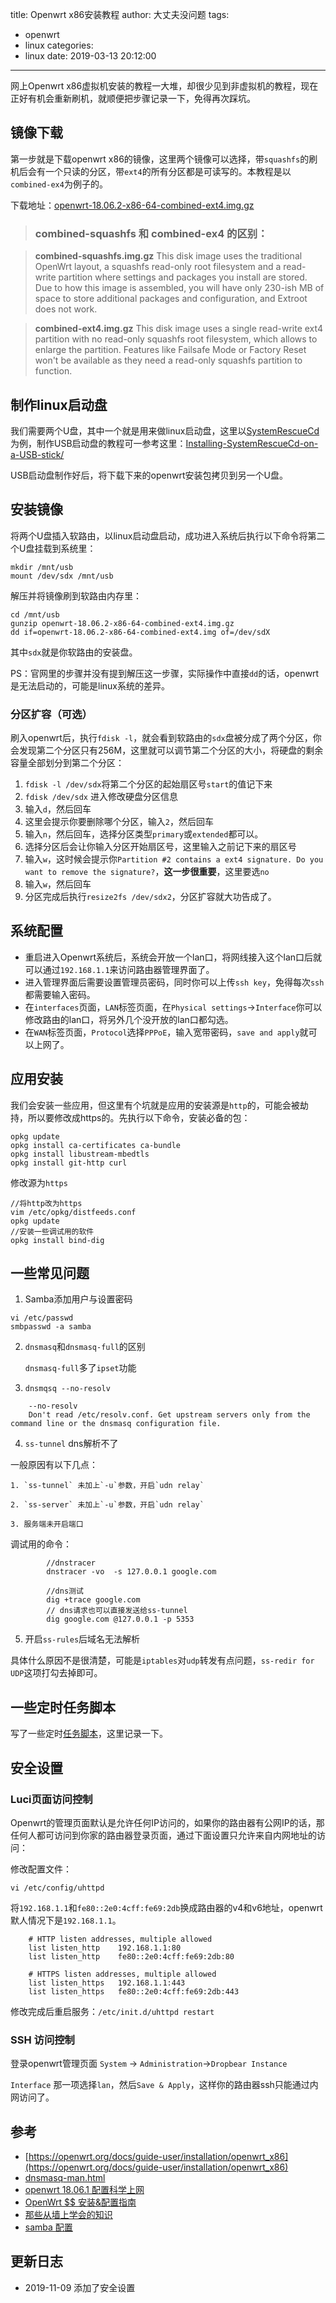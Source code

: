 title: Openwrt x86安装教程
author: 大丈夫没问题
tags:
  - openwrt
  - linux
categories:
  - linux
date: 2019-03-13 20:12:00
---
网上Openwrt x86虚拟机安装的教程一大堆，却很少见到非虚拟机的教程，现在正好有机会重新刷机，就顺便把步骤记录一下，免得再次踩坑。

## 镜像下载

第一步就是下载openwrt x86的镜像，这里两个镜像可以选择，带`squashfs`的刷机后会有一个只读的分区，带`ext4`的所有分区都是可读写的。本教程是以`combined-ex4`为例子的。

下载地址：[openwrt-18.06.2-x86-64-combined-ext4.img.gz](https://downloads.openwrt.org/releases/18.06.2/targets/x86/64/openwrt-18.06.2-x86-64-combined-ext4.img.gz)

> ### combined-squashfs 和 combined-ex4 的区别：

> **combined-squashfs.img.gz** This disk image uses the traditional OpenWrt layout, a squashfs read-only root filesystem and a read-write partition where settings and packages you install are stored. Due to how this image is assembled, you will have only 230-ish MB of space to store additional packages and configuration, and Extroot does not work.
  
> **combined-ext4.img.gz** This disk image uses a single read-write ext4 partition with no read-only squashfs root filesystem, which allows to enlarge the partition. Features like Failsafe Mode or Factory Reset won't be available as they need a read-only squashfs partition to function.



## 制作linux启动盘

我们需要两个U盘，其中一个就是用来做linux启动盘，这里以[SystemRescueCd](http://www.system-rescue-cd.org/)为例，制作USB启动盘的教程可一参考这里：[Installing-SystemRescueCd-on-a-USB-stick/](http://www.system-rescue-cd.org/Installing-SystemRescueCd-on-a-USB-stick/)

USB启动盘制作好后，将下载下来的openwrt安装包拷贝到另一个U盘。

## 安装镜像

将两个U盘插入软路由，以linux启动盘启动，成功进入系统后执行以下命令将第二个U盘挂载到系统里：

```
mkdir /mnt/usb
mount /dev/sdx /mnt/usb
```

解压并将镜像刷到软路由内存里：

```
cd /mnt/usb
gunzip openwrt-18.06.2-x86-64-combined-ext4.img.gz
dd if=openwrt-18.06.2-x86-64-combined-ext4.img of=/dev/sdX
```

其中`sdx`就是你软路由的安装盘。

PS：官网里的步骤并没有提到解压这一步骤，实际操作中直接`dd`的话，openwrt是无法启动的，可能是linux系统的差异。

### 分区扩容（可选）

刷入openwrt后，执行`fdisk -l`，就会看到软路由的`sdx`盘被分成了两个分区，你会发现第二个分区只有256M，这里就可以调节第二个分区的大小，将硬盘的剩余容量全部划分到第二个分区：

1. `fdisk -l /dev/sdx`将第二个分区的起始扇区号`start`的值记下来
2. `fdisk /dev/sdx` 进入修改硬盘分区信息
3. 输入`d`，然后回车
4. 这里会提示你要删除哪个分区，输入`2`，然后回车
5. 输入`n`，然后回车，选择分区类型`primary`或`extended`都可以。
6. 选择分区后会让你输入分区开始扇区号，这里输入之前记下来的扇区号
7. 输入`w`，这时候会提示你`Partition #2 contains a ext4 signature. Do you want to remove the signature?`，**这一步很重要**，这里要选`no`
8. 输入`w`，然后回车
9. 分区完成后执行`resize2fs /dev/sdx2`，分区扩容就大功告成了。

## 系统配置
* 重启进入Openwrt系统后，系统会开放一个lan口，将网线接入这个lan口后就可以通过`192.168.1.1`来访问路由器管理界面了。
* 进入管理界面后需要设置管理员密码，同时你可以上传`ssh key`，免得每次`ssh`都需要输入密码。
* 在`interfaces`页面，`LAN`标签页面，在`Physical settings`->`Interface`你可以修改路由的lan口，将另外几个没开放的lan口都勾选。
* 在`WAN`标签页面，`Protocol`选择`PPPoE`，输入宽带密码，`save and apply`就可以上网了。

## 应用安装
我们会安装一些应用，但这里有个坑就是应用的安装源是`http`的，可能会被劫持，所以要修改成https的。先执行以下命令，安装必备的包：

```
opkg update
opkg install ca-certificates ca-bundle
opkg install libustream-mbedtls
opkg install git-http curl 
```

修改源为`https`

```
//将http改为https
vim /etc/opkg/distfeeds.conf
opkg update
//安装一些调试用的软件
opkg install bind-dig
```


## 一些常见问题

1. Samba添加用户与设置密码
```
vi /etc/passwd
smbpasswd -a samba
```
2. `dnsmasq`和`dnsmasq-full`的区别

    `dnsmasq-full`多了`ipset`功能

3. `dnsmqsq --no-resolv`
```
    --no-resolv
    Don't read /etc/resolv.conf. Get upstream servers only from the command line or the dnsmasq configuration file.
```

4. `ss-tunnel` dns解析不了

  一般原因有以下几点：

    1. `ss-tunnel` 未加上`-u`参数，开启`udn relay`

    2. `ss-server` 未加上`-u`参数，开启`udn relay`

    3. 服务端未开启端口

   调试用的命令：
```
        //dnstracer
        dnstracer -vo  -s 127.0.0.1 google.com
        
        //dns测试
        dig +trace google.com 
        // dns请求也可以直接发送给ss-tunnel
        dig google.com @127.0.0.1 -p 5353
```

5. 开启`ss-rules`后域名无法解析

  具体什么原因不是很清楚，可能是`iptables`对`udp`转发有点问题，`ss-redir for UDP`这项打勾去掉即可。

## 一些定时任务脚本

写了一些定时[任务脚本](https://github.com/wancaibida/openwrt-scripts)，这里记录一下。

## 安全设置

### Luci页面访问控制

Openwrt的管理页面默认是允许任何IP访问的，如果你的路由器有公网IP的话，那任何人都可访问到你家的路由器登录页面，通过下面设置只允许来自内网地址的访问：

修改配置文件：
```
vi /etc/config/uhttpd
```

将`192.168.1.1`和`fe80::2e0:4cff:fe69:2db`换成路由器的v4和v6地址，openwrt默人情况下是`192.168.1.1`。
```
	# HTTP listen addresses, multiple allowed
	list listen_http	192.168.1.1:80
	list listen_http	fe80::2e0:4cff:fe69:2db:80

	# HTTPS listen addresses, multiple allowed
	list listen_https	192.168.1.1:443
	list listen_https	fe80::2e0:4cff:fe69:2db:443
```

修改完成后重启服务：`/etc/init.d/uhttpd restart`

### SSH 访问控制

登录openwrt管理页面 `System` -> `Administration`->`Dropbear Instance`

`Interface` 那一项选择`lan`，然后`Save & Apply`，这样你的路由器ssh只能通过内网访问了。



## 参考


* [https://openwrt.org/docs/guide-user/installation/openwrt_x86](https://openwrt.org/docs/guide-user/installation/openwrt_x86)
* [dnsmasq-man.html](http://www.thekelleys.org.uk/dnsmasq/docs/dnsmasq-man.html)
* [openwrt 18.06.1 配置科学上网](https://medium.com/@cnnbysy/openwrt-18-06-1-配置科学上网-30e231958c38)
* [OpenWrt $$ 安装&配置指南](https://alalin.me/archives/805)
* [那些从墙上学会的知识](https://icymind.com/learn-from-gfw/)
* [samba 配置](https://openwrt.org/docs/guide-user/services/nas/samba_configuration)

## 更新日志

* 2019-11-09 添加了安全设置